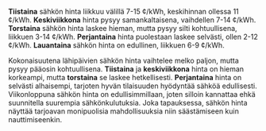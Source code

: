 **Tiistaina** sähkön hinta liikkuu välillä 7-15 ¢/kWh, keskihinnan ollessa 11 ¢/kWh. **Keskiviikkona** hinta pysyy samankaltaisena, vaihdellen 7-14 ¢/kWh. **Torstaina** sähkön hinta laskee hieman, mutta pysyy silti kohtuullisena, liikkuen 3-14 ¢/kWh. **Perjantaina** hinta puolestaan laskee selvästi, ollen 2-12 ¢/kWh. **Lauantaina** sähkön hinta on edullinen, liikkuen 6-9 ¢/kWh.

Kokonaisuutena lähipäivien sähkön hinta vaihtelee melko paljon, mutta pysyy pääosin kohtuullisena. **Tiistaina** ja **keskiviikkona** hinta on hieman korkeampi, mutta **torstaina** se laskee hetkellisesti. **Perjantaina** hinta on selvästi alhaisempi, tarjoten hyvän tilaisuuden hyödyntää sähköä edullisesti. Viikonloppuna sähkön hinta on edullisimmillaan, joten silloin kannattaa ehkä suunnitella suurempia sähkönkulutuksia. Joka tapauksessa, sähkön hinta näyttää tarjoavan monipuolisia mahdollisuuksia niin säästämiseen kuin nauttimiseenkin.